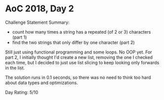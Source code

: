 # AoC 2018, Day 2

Challenge Statement Summary:
  - count how many times a string has a repeated (of 2 or 3) characters  (part 1)
  - find the two strings that only differ by one character (part 2)

Still just using functional programming and some loops. No OOP yet.
For part 2, I initially thought I'd create a new list, removing the one I checked each time,
but I decided to just use list slicing to keep looking only forwards in the list.

The solution runs in 0.1 seconds, so there was no need to think too hard about data types and
optimizations.

Day Rating: 5/10